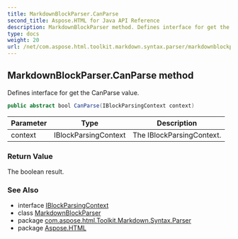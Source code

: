 ```yaml
---
title: MarkdownBlockParser.CanParse
second_title: Aspose.HTML for Java API Reference
description: MarkdownBlockParser method. Defines interface for get the CanParse value
type: docs
weight: 20
url: /net/com.aspose.html.toolkit.markdown.syntax.parser/markdownblockparser/canparse/
---
```

## MarkdownBlockParser.CanParse method

Defines interface for get the CanParse value.

```java
public abstract bool CanParse(IBlockParsingContext context)
```

| Parameter | Type | Description |
| --- | --- | --- |
| context | IBlockParsingContext | The IBlockParsingContext. |

### Return Value

The boolean result.

### See Also

* interface [IBlockParsingContext](../../iblockparsingcontext/)
* class [MarkdownBlockParser](../)
* package [com.aspose.html.Toolkit.Markdown.Syntax.Parser](../../markdownblockparser/)
* package [Aspose.HTML](../../../)
